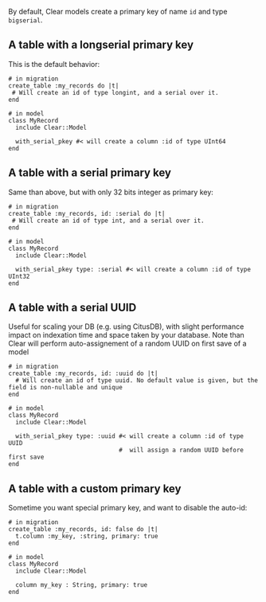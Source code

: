 By default, Clear models create a primary key of name `id` and type `bigserial`.

## A table with a longserial primary key

This is the default behavior:

```crystal
# in migration
create_table :my_records do |t|
 # Will create an id of type longint, and a serial over it.
end

# in model
class MyRecord
  include Clear::Model

  with_serial_pkey #< will create a column :id of type UInt64
end
```

## A table with a serial primary key

Same than above, but with only 32 bits integer as primary key:

```crystal
# in migration
create_table :my_records, id: :serial do |t|
 # Will create an id of type int, and a serial over it.
end

# in model
class MyRecord
  include Clear::Model

  with_serial_pkey type: :serial #< will create a column :id of type UInt32
end
```

## A table with a serial UUID

Useful for scaling your DB (e.g. using CitusDB), with slight performance impact
on indexation time and space taken by your database.
Note than Clear will perform auto-assignement of a random UUID on first save of a model

```crystal
# in migration
create_table :my_records, id: :uuid do |t|
  # Will create an id of type uuid. No default value is given, but the field is non-nullable and unique
end

# in model
class MyRecord
  include Clear::Model

  with_serial_pkey type: :uuid #< will create a column :id of type UUID
                               #  will assign a random UUID before first save
end
```

## A table with a custom primary key

Sometime you want special primary key, and want to disable the auto-id:

```crystal
# in migration
create_table :my_records, id: false do |t|
  t.column :my_key, :string, primary: true
end

# in model
class MyRecord
  include Clear::Model

  column my_key : String, primary: true
end
```
